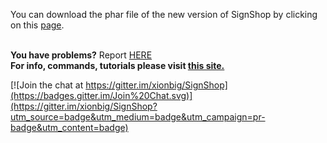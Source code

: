 You can download the phar file of the new version of SignShop by clicking on this <a href="http://xionbig.netsons.org/plugins/SignShop/dev/">page</a>.<br><br>

<b>You have problems?</b> Report <a href="https://github.com/xionbig/SignShop/issues">HERE</a><br>
<b>For info, commands, tutorials please visit <a href="http://xionbig.netsons.org/plugins/SignShop/">this site.</a></b>


[![Join the chat at https://gitter.im/xionbig/SignShop](https://badges.gitter.im/Join%20Chat.svg)](https://gitter.im/xionbig/SignShop?utm_source=badge&utm_medium=badge&utm_campaign=pr-badge&utm_content=badge)
